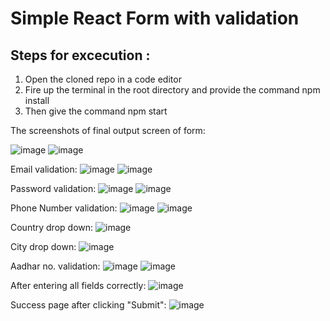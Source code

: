 # Simple React Form with validation 

## Steps for excecution :

1.  Open the cloned repo in a code editor
2.  Fire up the terminal in the root directory and provide the command npm install
3.  Then give the command npm start

The screenshots of final output screen of form:

![image](https://github.com/ChaitanyaJalwal/React-form-validation/assets/93027494/6770e0c3-fa05-41a1-8e74-6a4efc22820e)
![image](https://github.com/ChaitanyaJalwal/React-form-validation/assets/93027494/a3f990d7-0830-4168-813f-a9d36dc7f6a2)

Email validation:
![image](https://github.com/ChaitanyaJalwal/React-form-validation/assets/93027494/97caf79c-e838-4b74-81e5-e99cedb7a525)
![image](https://github.com/ChaitanyaJalwal/React-form-validation/assets/93027494/76085c34-bb93-4b6a-ad42-76a0d438f3eb)

Password validation:
![image](https://github.com/ChaitanyaJalwal/React-form-validation/assets/93027494/66a5f781-24b3-4c54-b6af-df18c09f5cd2)
![image](https://github.com/ChaitanyaJalwal/React-form-validation/assets/93027494/ce592be4-6cf5-4fe2-beb5-558b0323966e)

Phone Number validation:
![image](https://github.com/ChaitanyaJalwal/React-form-validation/assets/93027494/e799ecd6-8f13-4235-870c-b47758858444)
![image](https://github.com/ChaitanyaJalwal/React-form-validation/assets/93027494/bfd0e72b-499e-4f5c-8a27-546eb933e8da)

Country drop down:
![image](https://github.com/ChaitanyaJalwal/React-form-validation/assets/93027494/fd8839d7-6c3d-487b-b427-d6e0805105cd)

City drop down:
![image](https://github.com/ChaitanyaJalwal/React-form-validation/assets/93027494/e0a0aaaa-977b-490f-9dd7-83aba9f9802e)

Aadhar no. validation:
![image](https://github.com/ChaitanyaJalwal/React-form-validation/assets/93027494/17f363e6-5fd7-4f4b-b8db-12ecb405ab81)
![image](https://github.com/ChaitanyaJalwal/React-form-validation/assets/93027494/bdf0d81a-89db-4e7c-bcec-bdb16adcafd8)

After entering all fields correctly:
![image](https://github.com/ChaitanyaJalwal/React-form-validation/assets/93027494/ff8a37f2-6987-4cec-8d90-752ce5aba4b3)

Success page after clicking "Submit":
![image](https://github.com/ChaitanyaJalwal/React-form-validation/assets/93027494/09a6c0eb-8025-4287-98e6-c90160343a40)









